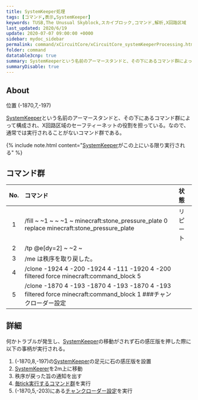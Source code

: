 ```yaml
---
title: SystemKeeper処理
tags: [コマンド,表示,SystemKeeper]
keywords: TUSB,The Unusual Skyblock,スカイブロック,コマンド,解析,X回路区域
last_updated: 2020/6/19
update: 2020-07-07 09:00:00 +0000
sidebar: mydoc_sidebar
permalink: command/xCircuitCore/xCircuitCore_systemKeeperProcessing.html
folder: command
datatable3cnp: true
summary: SystemKeeperという名前のアーマースタンドと、その下にあるコマンド群によって構成され、X回路区域のセーフティーネットの役割を担っている。なので、通常では実行されることがないコマンド群である。
summaryDisable: true
---
```


## About

<span class="tagYellow">位置</span> (-1870,7,-197)

[SystemKeeper]({{site.baseurl}}/entity/entity_entity.html)という名前のアーマースタンドと、その下にあるコマンド群によって構成され、X回路区域のセーフティーネットの役割を担っている。なので、通常では実行されることがないコマンド群である。

{% include note.html content="[SystemKeeper](/TUSB_Analysis/entity/entity_entity.html#systemkeeper)がこの上にいる限り実行される" %}

## コマンド群

<div class="datatable3cnp-begin"></div>

|No.|コマンド|状態|
|:-:|:-|:-|
|1|/fill ~ ~1 ~ ~ ~1 ~ minecraft:stone_pressure_plate 0 replace minecraft:stone_pressure_plate|リピート|
|2|/tp @e[dy=2] ~ ~2 ~|
|3|/me は秩序を取り戻した。|
|4|/clone -1924 4 -200 -1924 4 -111 -1920 4 -200 filtered force minecraft:command_block 5|
|5|/clone -1870 4 -193 -1870 4 -193 -1870 4 -193 filtered force minecraft:command_block 1 ###チャンクローダー設定|

<div class="datatable3cnp-end"></div>

## 詳細

何かトラブルが発生し、[SystemKeeper]({{site.baseurl}}/entity/entity_entity.html)の移動がされず石の感圧版を押した際に以下の事柄が実行される。

1. (-1870,8,-197)の[SystemKeeper]({{site.baseurl}}/entity/entity_entity.html)の足元に石の感圧版を設置
2. [SystemKeerer]({{site.baseurl}}/entity/entity_entity.html)を2m上に移動
3. 秩序が戻った旨の通知を出す
4. [毎tick実行するコマンド群]({{site.baseurl}}/command/xCircuit1/xCircuit1_mainclockProcessing.html#毎tick実行するコマンド群)を実行
5. (-1870,5,-203)にある[チャンクローダー設定]({{site.baseurl}}/command/xCircuitCore/xCircuitCore_furnaceProcessing.html)を実行
